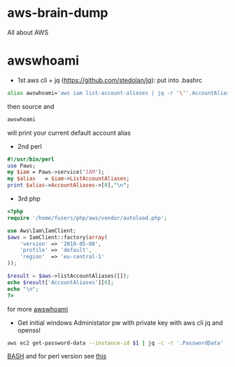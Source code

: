 # aws-brain-dump
All about AWS

# awswhoami
- 1st aws cli + jq (https://github.com/stedolan/jq):
put into .bashrc
```bash
alias awswhoami='aws iam list-account-aliases | jq -r '\''.AccountAliases[0]'\'''
```
 then source and 
```bash
awswhoami
```
will print your current default account alias

- 2nd perl
```perl
#!/usr/bin/perl
use Paws;
my $iam = Paws->service('IAM');
my $alias   = $iam->ListAccountAliases;
print $alias->AccountAliases->[0],"\n";
```
- 3rd php
```php
<?php
require '/home/fusers/php/aws/vendor/autoload.php';

use Aws\Iam\IamClient;
$aws = IamClient::factory(array(
    'version' => '2010-05-08',
    'profile' => 'default',
    'region'  => 'eu-central-1'
));

$result = $aws->listAccountAliases([]);
echo $result['AccountAliases'][0];
echo "\n";
?>
```

for more <a href="awswhoami.md">awswhoami</a>

- Get initial windows Administator pw with private key with aws cli jq and openssl
```bash
aws ec2 get-password-data --instance-id $1 | jq -c -r '.PasswordData' | xargs echo -n | base64 -d -i | openssl rsautl -decrypt -inkey ./your_private_key.pem | xargs echo
```
<a href="aws_get_initial_windows_administrator_pw.sh">BASH</a> and for perl version see <a href="aws_get_initial_windows_administrator_pw.pl">this</a>
